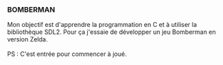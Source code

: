 ### BOMBERMAN

Mon objectif est d'apprendre la programmation en C et à utiliser la bibliothèque SDL2. Pour ça j'essaie de développer un jeu Bomberman en version Zelda.
<br/>
<br/>
PS : C'est entrée pour commencer à joué.